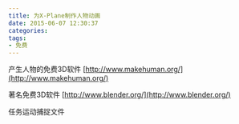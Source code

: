 ```yaml
---
title: 为X-Plane制作人物动画
date: 2015-06-07 12:30:37
categories:
tags:
- 免费
---
```


产生人物的免费3D软件
[http://www.makehuman.org/](http://www.makehuman.org/)

著名免费3D软件
[http://www.blender.org/](http://www.blender.org/)

任务运动捕捉文件


